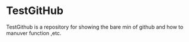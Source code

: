 TestGitHub
==========

TestGithub is a repository for showing the bare min of github and how to manuver function ,etc.
